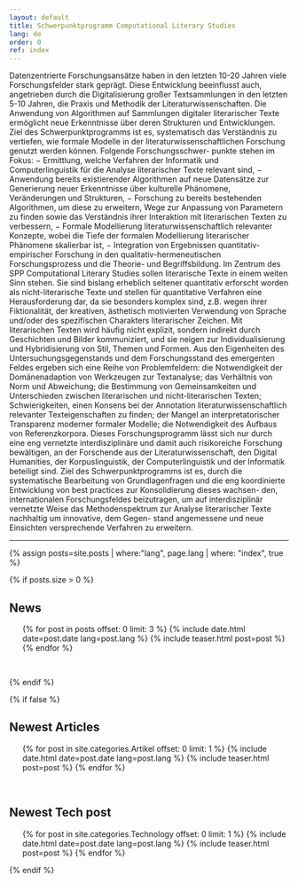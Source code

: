 ```yaml
---
layout: default
title: Schwerpunktprogramm Computational Literary Studies
lang: de
order: 0
ref: index
---
```


Datenzentrierte Forschungsansätze haben in den letzten 10-20 Jahren viele Forschungsfelder stark geprägt. Diese Entwicklung beeinflusst auch, angetrieben durch die Digitalisierung großer Textsammlungen in den letzten 5-10 Jahren, die Praxis und Methodik der Literaturwissenschaften. Die Anwendung von Algorithmen auf Sammlungen digitaler literarischer Texte ermöglicht neue Erkenntnisse über deren Strukturen und Entwicklungen. Ziel des Schwerpunktprogramms ist es, systematisch das Verständnis zu vertiefen, wie formale Modelle in der literaturwissenschaftlichen Forschung genutzt werden können. Folgende Forschungsschwer- punkte stehen im Fokus:
− Ermittlung, welche Verfahren der Informatik und Computerlinguistik für die Analyse literarischer Texte relevant sind,
− Anwendung bereits existierender Algorithmen auf neue Datensätze zur Generierung neuer Erkenntnisse über kulturelle Phänomene, Veränderungen und Strukturen,
− Forschung zu bereits bestehenden Algorithmen, um diese zu erweitern, Wege zur Anpassung von Parametern zu finden sowie das Verständnis ihrer Interaktion mit literarischen Texten zu verbessern,
− Formale Modellierung literaturwissenschaftlich relevanter Konzepte, wobei die Tiefe der formalen Modellierung literarischer Phänomene skalierbar ist,
− Integration von Ergebnissen quantitativ-empirischer Forschung in den qualitativ-hermeneutischen Forschungsprozess und die Theorie- und Begriffsbildung.
Im Zentrum des SPP Computational Literary Studies sollen literarische Texte in einem weiten Sinn stehen. Sie sind bislang erheblich seltener quantitativ erforscht worden als nicht-literarische Texte und stellen für quantitative Verfahren eine Herausforderung dar, da sie besonders komplex sind, z.B. wegen ihrer Fiktionalität, der kreativen, ästhetisch motivierten Verwendung von Sprache und/oder des spezifischen Charakters literarischer Zeichen. Mit literarischen Texten wird häufig nicht explizit, sondern indirekt durch Geschichten und Bilder kommuniziert, und sie neigen zur Individualisierung und Hybridisierung von Stil, Themen und Formen. Aus den Eigenheiten des Untersuchungsgegenstands und dem Forschungsstand des emergenten Feldes ergeben sich eine Reihe von Problemfeldern: die Notwendigkeit der Domänenadaption von Werkzeugen zur Textanalyse; das Verhältnis von Norm und Abweichung; die Bestimmung von Gemeinsamkeiten und Unterschieden zwischen literarischen und nicht-literarischen Texten; Schwierigkeiten, einen Konsens bei der Annotation literaturwissenschaftlich relevanter Texteigenschaften zu finden; der Mangel an interpretatorischer Transparenz moderner formaler Modelle; die Notwendigkeit des Aufbaus von Referenzkorpora. Dieses Forschungsprogramm lässt sich nur durch eine eng vernetzte interdisziplinäre und damit auch risikoreiche
Forschung bewältigen, an der Forschende aus der Literaturwissenschaft, den Digital Humanities, der Korpuslinguistik, der Computerlinguistik und der Informatik beteiligt sind. Ziel des Schwerpunktprogramms ist es, durch die systematische Bearbeitung von Grundlagenfragen und die eng koordinierte Entwicklung von best practices zur Konsolidierung dieses wachsen- den, internationalen Forschungsfeldes beizutragen, um auf interdisziplinär vernetzte Weise das Methodenspektrum zur Analyse literarischer Texte nachhaltig um innovative, dem Gegen- stand angemessene und neue Einsichten versprechende Verfahren zu erweitern.



-----

{% assign posts=site.posts | where:"lang", page.lang | where: "index", true %}

{% if posts.size > 0 %}

## News



<ul class="posts">
  {% for post in posts offset: 0 limit: 3 %}
    {% include date.html date=post.date lang=post.lang %}
    {% include teaser.html post=post %}
  {% endfor %}
</ul>

<div style="clear:left;">&nbsp;</div>

{% endif %}

{% if false %}


## Newest Articles

<ul class="posts">
  {% for post in site.categories.Artikel offset: 0 limit: 1 %}
    {% include date.html date=post.date lang=post.lang %}
    {% include teaser.html post=post %}
  {% endfor %}
</ul>

<div style="clear:left;">&nbsp;</div>

## Newest Tech post


<ul class="posts">
  {% for post in site.categories.Technology offset: 0 limit: 1 %}
    {% include date.html date=post.date lang=post.lang %}
    {% include teaser.html post=post %}
  {% endfor %}
</ul>

{% endif %}